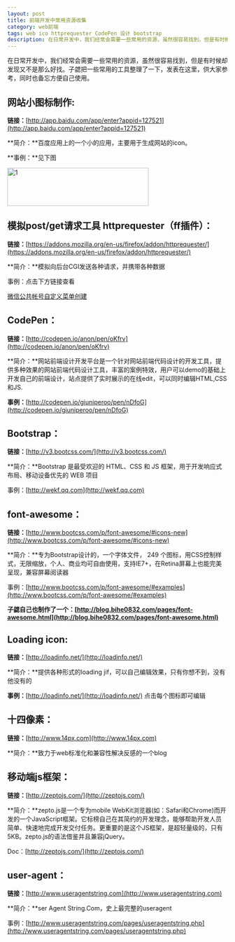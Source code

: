 ```yaml
---
layout: post
title: 前端开发中常用资源收集
category: web前端
tags: web ico httprequester CodePen 设计 bootstrap
description: 在日常开发中，我们经常会需要一些常用的资源，虽然很容易找到，但是有时候却发现又不是那么好找。子勰把一些常用的工具整理了一下，发表在这里，供大家参考，同时也备忘方便自己使用。
---
```


在日常开发中，我们经常会需要一些常用的资源，虽然很容易找到，但是有时候却发现又不是那么好找。子勰把一些常用的工具整理了一下，发表在这里，供大家参考，同时也备忘方便自己使用。

## 网站小图标制作:

**链接：**[http://app.baidu.com/app/enter?appid=127521](http://app.baidu.com/app/enter?appid=127521) 

**简介：**百度应用上的一个小的应用，主要用于生成网站的icon。
 
**事例：**见下图
    

<!--more-->

<img src="http://bihe0832-wordpress.stor.sinaapp.com/uploads/2014/01/1.png" alt="1" width="323" height="87" class="alignnone size-full wp-image-131" />

## 模拟post/get请求工具 httprequester（ff插件）：

**链接：**[https://addons.mozilla.org/en-us/firefox/addon/httprequester/](https://addons.mozilla.org/en-us/firefox/addon/httprequester/) 

**简介：**模拟向后台CGI发送各种请求，并携带各种数据 

事例：点击下方链接查看
    

[微信公共帐号自定义菜单创建][1]

## CodePen：

**链接：**[http://codepen.io/anon/pen/oKfrv](http://codepen.io/anon/pen/oKfrv)

**简介：**网站前端设计开发平台是一个针对网站前端代码设计的开发工具，提供多种效果的网站前端代码设计工具，丰富的案例特效，用户可以demo的基础上开发自己的前端设计，站点提供了实时展示的在线edit，可以同时编辑HTML,CSS和JS.

**事例：**[http://codepen.io/giuniperoo/pen/nDfoG](http://codepen.io/giuniperoo/pen/nDfoG)
    

## Bootstrap：

**链接：**[http://v3.bootcss.com/](http://v3.bootcss.com/)

**简介：**Bootstrap 是最受欢迎的 HTML、CSS 和 JS 框架，用于开发响应式布局、移动设备优先的 WEB 项目

事例：[http://wekf.qq.com](http://wekf.qq.com)
    

## font-awesome：

**链接：**[http://www.bootcss.com/p/font-awesome/#icons-new](http://www.bootcss.com/p/font-awesome/#icons-new)

**简介：**专为Bootstrap设计的，一个字体文件， 249 个图标，用CSS控制样式，无限缩放，个人、商业均可自由使用，支持IE7+，在Retina屏幕上也能完美呈现，兼容屏幕阅读器

事例：[http://www.bootcss.com/p/font-awesome/#examples](http://www.bootcss.com/p/font-awesome/#examples)

**子勰自己也制作了一个：[http://blog.bihe0832.com/pages/font-awesome.html](http://blog.bihe0832.com/pages/font-awesome.html)**
    

## Loading icon:

**链接：**[http://loadinfo.net/](http://loadinfo.net/)

**简介：**提供各种形式的loading jif，可以自己编辑效果，只有你想不到，没有他没有的

**事例：**[http://loadinfo.net/](http://loadinfo.net/) 点击每个图标即可编辑
    

## 十四像素：

**链接：**[http://www.14px.com](http://www.14px.com)

**简介：**致力于web标准化和兼容性解决反感的一个blog
    

## 移动端js框架：

**链接：**[http://zeptojs.com/](http://zeptojs.com/)

**简介：**zepto.js是一个专为mobile WebKit浏览器(如：Safari和Chrome)而开发的一个JavaScript框架。它标榜自己在其简约的开发理念，能够帮助开发人员简单、快速地完成开发交付任务。更重要的是这个JS框架，是超轻量级的，只有5KB。zepto.js的语法借鉴并且兼容jQuery。

Doc：[http://zeptojs.com/](http://zeptojs.com/)
    

## user-agent：

**链接：**[http://www.useragentstring.com](http://www.useragentstring.com)

**简介：**ser Agent String.Com，史上最完整的useragent

事例：[http://www.useragentstring.com/pages/useragentstring.php](http://www.useragentstring.com/pages/useragentstring.php)

 [1]: http://blog.bihe0832.com/2013/11/28/%E5%BE%AE%E4%BF%A1%E5%85%AC%E5%85%B1%E5%B8%90%E5%8F%B7%E8%87%AA%E5%AE%9A%E4%B9%89%E8%8F%9C%E5%8D%95%E5%88%9B%E5%BB%BA.html